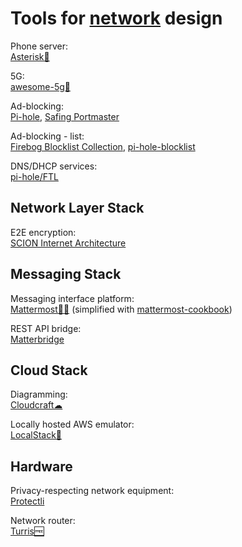 
# Tools for [network](https://trendless.tech/networks/) design

Phone server:  
[Asterisk💾](https://www.asterisk.org/)

5G:  
[awesome-5g💩](https://github.com/calee0219/awesome-5g)

Ad-blocking:  
[Pi-hole](https://pi-hole.net/),
[Safing Portmaster](https://safing.io/)

Ad-blocking - list:  
[Firebog Blocklist Collection](https://firebog.net/),
[pi-hole-blocklist](https://github.com/zangadoprojets/pi-hole-blocklist)

DNS/DHCP services:  
[pi-hole/FTL](https://github.com/pi-hole/FTL)

## Network Layer Stack

E2E encryption:  
[SCION Internet Architecture](https://scion-architecture.net/)

## Messaging Stack

Messaging interface platform:  
[Mattermost💾🤖](https://mattermost.com/) (simplified with [mattermost-cookbook](https://github.com/ist-dsi/mattermost-cookbook))

REST API bridge:  
[Matterbridge](https://mattermost.com/marketplace/matterbridge/)

## Cloud Stack

Diagramming:  
[Cloudcraft☁](https://www.cloudcraft.co/)

Locally hosted AWS emulator:  
[LocalStack💾](https://localstack.cloud/)

## Hardware

Privacy-respecting network equipment:  
[Protectli](https://protectli.com/)

Network router:  
[Turris🆓](https://www.turris.com/)
